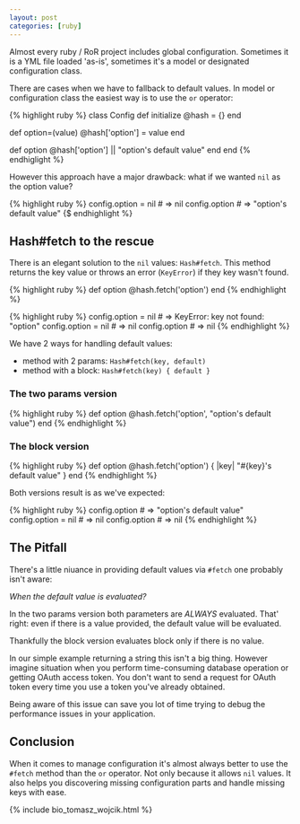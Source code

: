 ```yaml
---
layout: post
categories: [ruby]
---
```

Almost every ruby / RoR project includes global configuration. Sometimes it is
a YML file loaded 'as-is', sometimes it's a model or designated configuration
class.

There are cases when we have to fallback to default values. In model or
configuration class the easiest way is to use the `or` operator:

{% highlight ruby %}
class Config
  def initialize
    @hash = {}
  end

  def option=(value)
    @hash['option'] = value
  end

  def option
    @hash['option'] || "option's default value"
  end
end
{% endhiglight %}

However this approach have a major drawback: what if we wanted `nil` as the
option value?

{% highlight ruby %}
config.option = nil # => nil
config.option # => "option's default value"
{$ endhighlight %}

## Hash#fetch to the rescue

There is an elegant solution to the `nil` values: `Hash#fetch`.
This method returns the key value or throws an error (`KeyError`) if they key
wasn't found.

{% highlight ruby %}
def option
  @hash.fetch('option')
end
{% endhighlight %}

{% highlight ruby %}
config.option = nil # => KeyError: key not found: "option"
config.option = nil # => nil
config.option # => nil
{% endhighlight %}

We have 2 ways for handling default values:

* method with 2 params: `Hash#fetch(key, default)`
* method with a block: `Hash#fetch(key) { default }`

### The two params version

{% highlight ruby %}
def option
  @hash.fetch('option', "option's default value")
end
{% endhighlight %}

### The block version

{% highlight ruby %}
def option
  @hash.fetch('option') { |key| "#{key}'s default value" }
end
{% endhighlight %}

Both versions result is as we've expected:

{% highlight ruby %}
config.option # => "option's default value"
config.option = nil # => nil
config.option # => nil
{% endhighlight %}

## The Pitfall

There's a little niuance in providing default values via `#fetch` one probably
isn't aware:

_When the default value is evaluated?_

In the two params version both parameters are _ALWAYS_ evaluated. That' right:
even if there is a value provided, the default value will be evaluated.

Thankfully the block version evaluates block only if there is no value.

In our simple example returning a string this isn't a big thing. However imagine
situation when you perform time-consuming database operation or getting OAuth
access token. You don't want to send a request for OAuth token every time you
use a token you've already obtained.

Being aware of this issue can save you lot of time trying to debug the
performance issues in your application.

## Conclusion

When it comes to manage configuration it's almost always better to use the
`#fetch` method than the `or` operator. Not only because it allows `nil` values.
It also helps you discovering missing configuration parts and handle missing
keys with ease.

{% include bio_tomasz_wojcik.html %}
